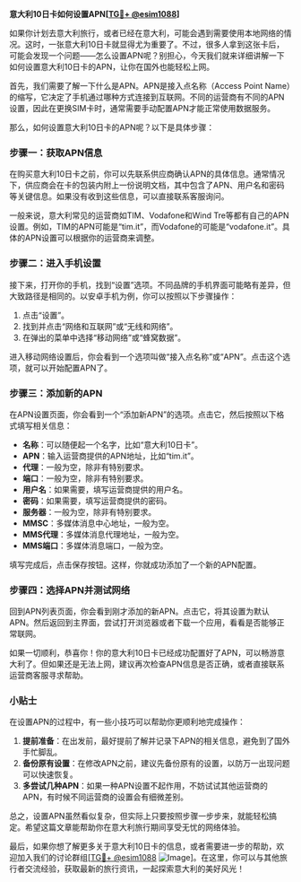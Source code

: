 **意大利10日卡如何设置APN[[TG💪+ @esim1088](https://t.me/s/esim1088)]**

如果你计划去意大利旅行，或者已经在意大利，可能会遇到需要使用本地网络的情况。这时，一张意大利10日卡就显得尤为重要了。不过，很多人拿到这张卡后，可能会发现一个问题——怎么设置APN呢？别担心，今天我们就来详细讲解一下如何设置意大利10日卡的APN，让你在国外也能轻松上网。

首先，我们需要了解一下什么是APN。APN是接入点名称（Access Point Name）的缩写，它决定了手机通过哪种方式连接到互联网。不同的运营商有不同的APN设置，因此在更换SIM卡时，通常需要手动配置APN才能正常使用数据服务。

那么，如何设置意大利10日卡的APN呢？以下是具体步骤：

### 步骤一：获取APN信息

在购买意大利10日卡之前，你可以先联系供应商确认APN的具体信息。通常情况下，供应商会在卡的包装内附上一份说明文档，其中包含了APN、用户名和密码等关键信息。如果没有收到这些信息，可以直接联系客服询问。

一般来说，意大利常见的运营商如TIM、Vodafone和Wind Tre等都有自己的APN设置。例如，TIM的APN可能是“tim.it”，而Vodafone的可能是“vodafone.it”。具体的APN设置可以根据你的运营商来调整。

### 步骤二：进入手机设置

接下来，打开你的手机，找到“设置”选项。不同品牌的手机界面可能略有差异，但大致路径是相同的。以安卓手机为例，你可以按照以下步骤操作：

1. 点击“设置”。
2. 找到并点击“网络和互联网”或“无线和网络”。
3. 在弹出的菜单中选择“移动网络”或“蜂窝数据”。

进入移动网络设置后，你会看到一个选项叫做“接入点名称”或“APN”。点击这个选项，就可以开始配置APN了。

### 步骤三：添加新的APN

在APN设置页面，你会看到一个“添加新APN”的选项。点击它，然后按照以下格式填写相关信息：

- **名称**：可以随便起一个名字，比如“意大利10日卡”。
- **APN**：输入运营商提供的APN地址，比如“tim.it”。
- **代理**：一般为空，除非有特别要求。
- **端口**：一般为空，除非有特别要求。
- **用户名**：如果需要，填写运营商提供的用户名。
- **密码**：如果需要，填写运营商提供的密码。
- **服务器**：一般为空，除非有特别要求。
- **MMSC**：多媒体消息中心地址，一般为空。
- **MMS代理**：多媒体消息代理地址，一般为空。
- **MMS端口**：多媒体消息端口，一般为空。

填写完成后，点击保存按钮。这样，你就成功添加了一个新的APN配置。

### 步骤四：选择APN并测试网络

回到APN列表页面，你会看到刚才添加的新APN。点击它，将其设置为默认APN。然后返回到主界面，尝试打开浏览器或者下载一个应用，看看是否能够正常联网。

如果一切顺利，恭喜你！你的意大利10日卡已经成功配置好了APN，可以畅游意大利了。但如果还是无法上网，建议再次检查APN信息是否正确，或者直接联系运营商客服寻求帮助。

### 小贴士

在设置APN的过程中，有一些小技巧可以帮助你更顺利地完成操作：

1. **提前准备**：在出发前，最好提前了解并记录下APN的相关信息，避免到了国外手忙脚乱。
2. **备份原有设置**：在修改APN之前，建议先备份原有的设置，以防万一出现问题可以快速恢复。
3. **多尝试几种APN**：如果一种APN设置不起作用，不妨试试其他运营商的APN，有时候不同运营商的设置会有细微差别。

总之，设置APN虽然看似复杂，但实际上只要按照步骤一步步来，就能轻松搞定。希望这篇文章能帮助你在意大利旅行期间享受无忧的网络体验。

最后，如果你想了解更多关于意大利10日卡的信息，或者需要进一步的帮助，欢迎加入我们的讨论群组[[TG💪+ @esim1088](https://t.me/s/esim1088) ![Image](https://i.postimg.cc/4NQfJmqS/Snipaste-2025-05-13-00-14-12.png)]。在这里，你可以与其他旅行者交流经验，获取最新的旅行资讯，一起探索意大利的美好风光！